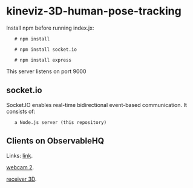 # kineviz-3D-human-pose-tracking

Install npm before running index.jx:

       # npm install
       
       # npm install socket.io
       
       # npm install express

This server listens on port 9000


## socket.io

Socket.IO enables real-time bidirectional event-based communication. It consists of:

       a Node.js server (this repository)

## Clients on ObservableHQ

Links:
[link](https://observablehq.com/@mt-cs/posenet-webcam-1).

[webcam 2](https://observablehq.com/d/d2b73e086b4f386f).

[receiver 3D](https://observablehq.com/d/74978e5d2497a671).
